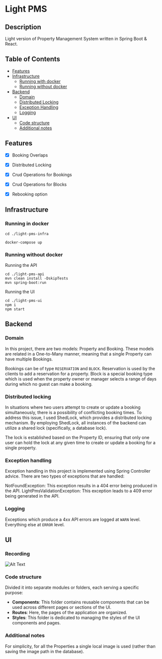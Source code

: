 # Light PMS

## Description

Light version of Property Management System written in Spring Boot & React.

## Table of Contents
- [Features](#features)
- [Infrastructure](#infrastructure)
  - [Running with docker](#running-in-docker)
  - [Running without docker](#running-without-docker)
- [Backend](#backend)
  - [Domain](#domain)
  - [Distributed Locking](#distributed-locking)
  - [Exception Handling](#exception-handling)
  - [Logging](#logging)
- [UI](#ui)
  - [Code structure](#code-structure)
  - [Additional notes](#additional-notes)
  
## Features

- [x] Booking Overlaps
- [x] Distributed Locking
- [x] Crud Operations for Bookings
- [x] Crud Operations for Blocks
- [x] Rebooking option



## Infrastructure
### Running in docker

```shell
cd ./light-pms-infra

docker-compose up
```

### Running without docker
Running the API
```shell
cd ./light-pms-api
mvn clean install -DskipTests
mvn spring-boot:run
```

Running the UI
```shell
cd ./light-pms-ui
npm i
npm start
```
## Backend

### Domain

In this project, there are two models: Property and Booking. These models are related in a One-to-Many manner, meaning that a single Property can have multiple Bookings.

Bookings can be of type `RESERVATION` and `BLOCK`. Reservation is used by the clients to add a reservation for a property. Block is a special booking type which is used when the property owner or manager selects a range of days during
which no guest can make a booking.

### Distributed locking

In situations where two users attempt to create or update a booking simultaneously, there is a possibility of conflicting booking times. 
To address this issue, I used ShedLock, which provides a distributed locking mechanism. 
By employing ShedLock, all instances of the backend can utilize a shared lock (specifically, a database lock).

The lock is established based on the Property ID, ensuring that only one user can hold the lock at any given time to create or update a booking for a single property.

### Exception handling

Exception handling in this project is implemented using Spring Controller advice. There are two types of exceptions that are handled:

NotFoundException: This exception results in a 404 error being produced in the API.
LightPmsValidationException: This exception leads to a 409 error being generated in the API.

### Logging

Exceptions which produce a 4xx API errors are logged at `WARN` level. Everything else at `ERROR` level. 

## UI

### Recording

![Alt Text](./pms-recording.gif)

### Code structure

Divided it into separate modules or folders, each serving a specific purpose:

- **Components**: This folder contains reusable components that can be used across different pages or sections of the UI.
- **Routes**: Here, the pages of the application are organized.
- **Styles**: This folder is dedicated to managing the styles of the UI components and pages.


### Additional notes
For simplicity, for all the Properties a single local image is used (rather than saving the image path in the database).


